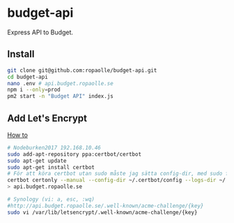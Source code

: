 # budget-api

Express API to Budget.

## Install

```bash
git clone git@github.com:ropaolle/budget-api.git
cd budget-api
nano .env # api.budget.ropaolle.se
npm i --only=prod
pm2 start -n "Budget API" index.js
```

## Add Let's Encrypt

[How to](https://itnext.io/node-express-letsencrypt-generate-a-free-ssl-certificate-and-run-an-https-server-in-5-minutes-a730fbe528ca)

```bash
# Nodeburken2017 192.168.10.46
sudo add-apt-repository ppa:certbot/certbot
sudo apt-get update
sudo apt-get install certbot
# För att köra certbot utan sudo måste jag sätta config-dir, med sudo får node inte access till filerna.
certbot certonly --manual --config-dir ~/.certbot/config --logs-dir ~/.certbot/logs --work-dir ~/.certbot/work
> api.budget.ropaolle.se

# Synology (vi: a, esc, :wq)
#http://api.budget.ropaolle.se/.well-known/acme-challenge/{key}
sudo vi /var/lib/letsencrypt/.well-known/acme-challenge/{key}
```
